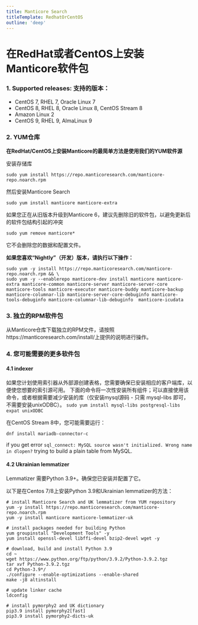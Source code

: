 ```yaml
---
title: Manticore Search
titleTemplate: RedhatOrCentOS
outline: 'deep'
---
```


# 在RedHat或者CentOS上安装Manticore软件包

### 1. Supported releases: 支持的版本：

- CentOS 7, RHEL 7, Oracle Linux 7
- CentOS 8, RHEL 8, Oracle Linux 8, CentOS Stream 8
- Amazon Linux 2
- CentOS 9, RHEL 9, AlmaLinux 9

### 2. YUM仓库

**在RedHat/CentOS上安装Manticore的最简单方法是使用我们的YUM软件源**

安装存储库

`sudo yum install https://repo.manticoresearch.com/manticore-repo.noarch.rpm`

然后安装Manticore Search

`sudo yum install manticore manticore-extra`

如果您正在从旧版本升级到Manticore 6，建议先删除旧的软件包，以避免更新后的软件包结构引起的冲突

`sudo yum remove manticore*`

它不会删除您的数据和配置文件。

**如果您喜欢“Nightly”（开发）版本，请执行以下操作：**

```
sudo yum -y install https://repo.manticoresearch.com/manticore-repo.noarch.rpm && \
sudo yum -y --enablerepo manticore-dev install manticore manticore-extra manticore-common manticore-server manticore-server-core manticore-tools manticore-executor manticore-buddy manticore-backup manticore-columnar-lib manticore-server-core-debuginfo manticore-tools-debuginfo manticore-columnar-lib-debuginfo  manticore-icudata
```

### 3. 独立的RPM软件包
从Manticore仓库下载独立的RPM文件，请按照https://manticoresearch.com/install/上提供的说明进行操作。

### 4. 您可能需要的更多软件包


#### 4.1 indexer

如果您计划使用索引器从外部源创建表格，您需要确保已安装相应的客户端库，以便使您想要的索引源可用。
下面的命令将一次性安装所有组件；可以直接使用该命令，或者根据需要减少安装的库（仅安装mysql源码 - 只需 mysql-libs 即可，不需要安装unixODBC）。
`sudo yum install mysql-libs postgresql-libs expat unixODBC`

在CentOS Stream 8中，您可能需要运行：

`dnf install mariadb-connector-c`

if you get error `sql_connect: MySQL source wasn't initialized. Wrong name in dlopen?` trying to build a plain table from MySQL.

#### 4.2 Ukrainian lemmatizer
Lemmatizer 需要Python 3.9+。确保您已安装并配置了它。

以下是在Centos 7/8上安装Python 3.9和Ukrainian lemmatizer的方法：

```
# install Manticore Search and UK lemmatizer from YUM repository
yum -y install https://repo.manticoresearch.com/manticore-repo.noarch.rpm
yum -y install manticore manticore-lemmatizer-uk

# install packages needed for building Python
yum groupinstall "Development Tools" -y
yum install openssl-devel libffi-devel bzip2-devel wget -y

# download, build and install Python 3.9
cd ~
wget https://www.python.org/ftp/python/3.9.2/Python-3.9.2.tgz
tar xvf Python-3.9.2.tgz
cd Python-3.9*/
./configure --enable-optimizations --enable-shared
make -j8 altinstall

# update linker cache
ldconfig

# install pymorphy2 and UK dictionary
pip3.9 install pymorphy2[fast]
pip3.9 install pymorphy2-dicts-uk
```
